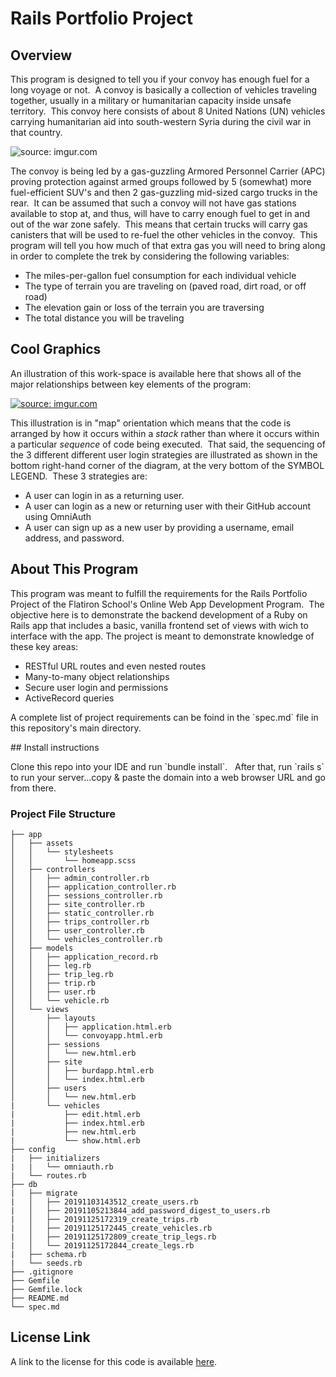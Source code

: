 
# Rails Portfolio Project

## Overview

<p>This program is designed to tell you if your convoy has enough fuel for a long voyage or not.&nbsp  A convoy is basically a collection of vehicles traveling together, usually in a military or humanitarian capacity inside unsafe territory.&nbsp  This convoy here consists of about 8 United Nations (UN) vehicles carrying humanitarian aid into south-western Syria during the civil war in that country.</p>
<img src="https://i.imgur.com/k2SHPSe.jpg" title="source: imgur.com" />
<p>The convoy is being led by a gas-guzzling Armored Personnel Carrier (APC) proving protection against armed groups followed by 5 (somewhat) more fuel-efficient SUV's and then 2 gas-guzzling mid-sized cargo trucks in the rear.&nbsp  It can be assumed that such a convoy will not have gas stations available to stop at, and thus, will have to carry enough fuel to get in and out of the war zone safely.&nbsp  This means that certain trucks will carry gas canisters that will be used to re-fuel the other vehicles in the convoy.&nbsp  This program will tell you how much of that extra gas you will need to bring along in order to complete the trek by considering the following variables:</p>
<ul>
<li>The miles-per-gallon fuel consumption for each individual vehicle</li>
<li>The type of terrain you are traveling on (paved road, dirt road, or off road)</li>
<li>The elevation gain or loss of the terrain you are traversing</li>
<li>The total distance you will be traveling</li>
</ul>

## Cool Graphics

<p>An illustration of this work-space is available here that shows all of the major relationships between key elements of the program:<p/>
<a href="https://imgur.com/A1gh3XC"><img src="https://i.imgur.com/A1gh3XC.jpg" title="source: imgur.com" /></a>
<p>This illustration is in "map" orientation which means that the code is arranged by how it occurs within a <i>stack</i> rather than where it occurs within a particular <i>sequence</i> of code being executed.&nbsp That said, the sequencing of the 3 different different user login strategies are illustrated as shown in the bottom right-hand corner of the diagram, at the very bottom of the SYMBOL LEGEND.&nbsp  These 3 strategies are:</p>
<ul>
<li>A user can login in as a returning user.</li>
<li>A user can login as a new or returning user with their GitHub account using OmniAuth</li>
<li>A user can sign up as a new user by providing a username, email address, and password.</li>
</ul>

## About This Program

<p>This program was meant to fulfill the requirements for the Rails Portfolio Project of the Flatiron School's Online Web App Development Program.&nbsp The objective here is to demonstrate the backend development of a Ruby on Rails app that includes a basic, vanilla frontend set of views with wich to interface with the app.  The project is meant to demonstrate knowledge of these key areas:</p>
<ul>
<li>RESTful URL routes and even nested routes</li>
<li>Many-to-many object relationships</li>
<li>Secure user login and permissions</li>
<li>ActiveRecord queries</li>
</ul>
<p>A complete list of project requirements can be foind in the `spec.md` file in this repository's main directory.</p>
## Install instructions

<p>Clone this repo into your IDE and run `bundle install`.  &nbsp After that, run `rails s` to run your server...copy & paste the domain into a web browser URL and go from there.</p>

### Project File Structure
```
├── app
│   ├── assets
│   │   └── stylesheets
│   │       └── homeapp.scss
│   ├── controllers
│   │   ├── admin_controller.rb
│   │   ├── application_controller.rb
│   │   ├── sessions_controller.rb
│   │   ├── site_controller.rb
│   │   ├── static_controller.rb
│   │   ├── trips_controller.rb
│   │   ├── user_controller.rb
│   │   └── vehicles_controller.rb
│   ├── models
│   │   ├── application_record.rb
│   │   ├── leg.rb
│   │   ├── trip_leg.rb
│   │   ├── trip.rb
│   │   ├── user.rb
│   │   └── vehicle.rb
│   └── views
│       ├── layouts
│       │   ├── application.html.erb
│       │   └── convoyapp.html.erb
│       ├── sessions
│       │   └── new.html.erb
│       ├── site
│       │   ├── burdapp.html.erb
│       │   └── index.html.erb
│       ├── users
│       │   └── new.html.erb
|       └── vehicles
|           ├── edit.html.erb
|           ├── index.html.erb
|           ├── new.html.erb
|           └── show.html.erb
├── config
|   ├── initializers
|   |   └── omniauth.rb
|   └── routes.rb
├── db
|   ├── migrate
|   │   ├── 20191103143512_create_users.rb
|   │   ├── 20191105213844_add_password_digest_to_users.rb
|   │   ├── 20191125172319_create_trips.rb
|   │   ├── 20191125172445_create_vehicles.rb
|   │   ├── 20191125172809_create_trip_legs.rb
|   │   └── 20191125172844_create_legs.rb
|   ├── schema.rb
|   └── seeds.rb
├── .gitignore
├── Gemfile
├── Gemfile.lock
├── README.md
└── spec.md
```
## License Link

<p class='util--hide'> A link to the license for this code is available <a href='https://www.gnu.org/licenses/gpl-3.0.en.html'>here</a>.

